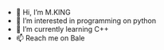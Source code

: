 - 👋 Hi, I’m M.KING
- 👀 I’m interested in programming on python
- 🌱 I’m currently learning C++
- 📫 Reach me on Bale
